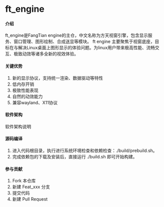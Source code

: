 # ft_engine

#### 介绍
ft_engine是FangTian engine的主仓，中文名称为方天视窗引擎，包含显示服务、窗口管理、图形绘制、合成送显等模块。
ft engine 主要聚焦于视窗底座，目标在与解决Linux桌面上图形显示的体验问题。为linux用户带来极高性能、流畅交互、极致动效等诸多全新的视效体验。

#### 关键优势

1.  新的显示协议，支持统一渲染、数据驱动等特性
2.  低内存开销
3.  极致性能表现
4.  自然的动效能力
5.  兼容wayland、X11协议

#### 软件架构
软件架构说明


#### 源码编译

1.  进入代码根目录，执行进行系统环境检查和依赖检查：./build/prebuild.sh。
2.  完成依赖包的下载及安装后，直接运行 ./build.sh 即可开始构建。

#### 参与贡献

1.  Fork 本仓库
2.  新建 Feat_xxx 分支
3.  提交代码
4.  新建 Pull Request


